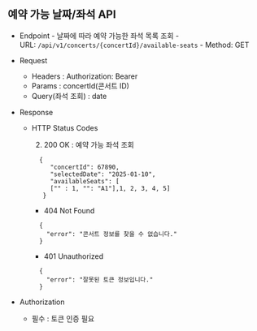 ## 예약 가능 날짜/좌석 API

- Endpoint
        - 날짜에 따라 예약 가능한 좌석 목록 조회
        - URL: `/api/v1/concerts/{concertId}/available-seats`
        - Method: GET
- Request
    - Headers : Authorization: Bearer
    - Params : concertId(콘서트 ID)
    - Query(좌석 조회) : date
- Response
    - HTTP Status Codes
        
        2. 200 OK : 예약 가능 좌석 조회
        
        ```
          {
             "concertId": 67890,
             "selectedDate": "2025-01-10",
             "availableSeats": [
             ["" : 1, "": "A1"],1, 2, 3, 4, 5]
           }
        ```
        
        - 404 Not Found
        
        ```
          {
            "error": "콘서트 정보를 찾을 수 없습니다."
          }
        ```
        
        - 401 Unauthorized
        
        ```
          {
            "error": "잘못된 토큰 정보입니다."
          }
        ```
        
- Authorization
    - 필수 : 토큰 인증 필요